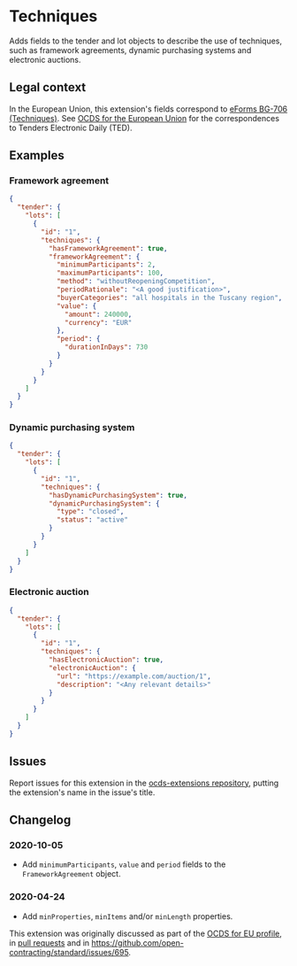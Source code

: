 # Techniques

Adds fields to the tender and lot objects to describe the use of techniques, such as framework agreements, dynamic purchasing systems and electronic auctions.

## Legal context

In the European Union, this extension's fields correspond to [eForms BG-706 (Techniques)](https://github.com/eForms/eForms). See [OCDS for the European Union](http://standard.open-contracting.org/profiles/eu/master/en/) for the correspondences to Tenders Electronic Daily (TED).

## Examples

### Framework agreement

```json
{
  "tender": {
    "lots": [
      {
        "id": "1",
        "techniques": {
          "hasFrameworkAgreement": true,
          "frameworkAgreement": {
            "minimumParticipants": 2,
            "maximumParticipants": 100,
            "method": "withoutReopeningCompetition",
            "periodRationale": "<A good justification>",
            "buyerCategories": "all hospitals in the Tuscany region",
            "value": {
              "amount": 240000,
              "currency": "EUR"
            },
            "period": {
              "durationInDays": 730
            }
          }
        }
      }
    ]
  }
}
```

### Dynamic purchasing system

```json
{
  "tender": {
    "lots": [
      {
        "id": "1",
        "techniques": {
          "hasDynamicPurchasingSystem": true,
          "dynamicPurchasingSystem": {
            "type": "closed",
            "status": "active"
          }
        }
      }
    ]
  }
}
```

### Electronic auction

```json
{
  "tender": {
    "lots": [
      {
        "id": "1",
        "techniques": {
          "hasElectronicAuction": true,
          "electronicAuction": {
            "url": "https://example.com/auction/1",
            "description": "<Any relevant details>"
          }
        }
      }
    ]
  }
}
```

## Issues

Report issues for this extension in the [ocds-extensions repository](https://github.com/open-contracting/ocds-extensions/issues), putting the extension's name in the issue's title.

## Changelog

### 2020-10-05

* Add `minimumParticipants`, `value` and `period` fields to the `FrameworkAgreement` object.

### 2020-04-24

* Add `minProperties`, `minItems` and/or `minLength` properties.

This extension was originally discussed as part of the [OCDS for EU profile](https://github.com/open-contracting-extensions/european-union/issues), in [pull requests](https://github.com/open-contracting-extensions/ocds_techniques_extension/pulls?q=is%3Apr+is%3Aclosed) and in <https://github.com/open-contracting/standard/issues/695>.
